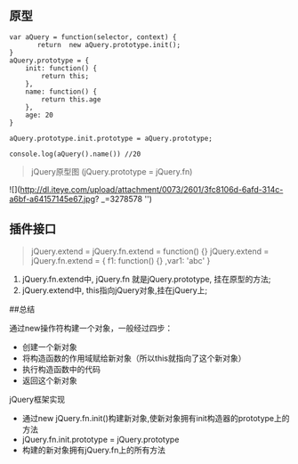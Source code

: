 ## 原型
```
var aQuery = function(selector, context) {
       return  new aQuery.prototype.init();
}
aQuery.prototype = {
    init: function() {
        return this;
    },
    name: function() {
        return this.age
    },
    age: 20
}

aQuery.prototype.init.prototype = aQuery.prototype;

console.log(aQuery().name()) //20
```

> jQuery原型图 (jQuery.prototype = jQuery.fn)

![](http://dl.iteye.com/upload/attachment/0073/2601/3fc8106d-6afd-314c-a6bf-a64157145e67.jpg?
  _=3278578 '')


## 插件接口

> jQuery.extend = jQuery.fn.extend = function() {}
jQuery.extend = jQuery.fn.extend = {
  f1: function() {}
  ,var1: 'abc'
}


1. jQuery.fn.extend中, jQuery.fn 就是jQuery.prototype, 挂在原型的方法;
1. jQuery.extend中, this指向jQuery对象,挂在jQuery上;

##总结

通过new操作符构建一个对象，一般经过四步：

- 创建一个新对象
- 将构造函数的作用域赋给新对象（所以this就指向了这个新对象）
- 执行构造函数中的代码
- 返回这个新对象

jQuery框架实现

* 通过new jQuery.fn.init()构建新对象,使新对象拥有init构造器的prototype上的方法
* jQuery.fn.init.prototype = jQuery.prototype
* 构建的新对象拥有jQuery.fn上的所有方法
